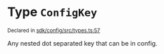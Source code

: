 # Type `ConfigKey`
<sub>Declared in [sdk/config/src/types.ts:57](https://github.com/dxos/dxos/blob/3ca6d230f/packages/sdk/config/src/types.ts#L57)</sub>


Any nested dot separated key that can be in config.



